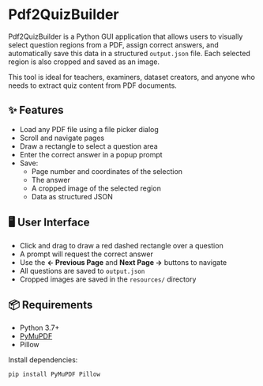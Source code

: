 # Pdf2QuizBuilder

Pdf2QuizBuilder is a Python GUI application that allows users to visually select question regions from a PDF, assign correct answers, and automatically save this data in a structured `output.json` file. Each selected region is also cropped and saved as an image.

This tool is ideal for teachers, examiners, dataset creators, and anyone who needs to extract quiz content from PDF documents.

## ✨ Features

- Load any PDF file using a file picker dialog
- Scroll and navigate pages
- Draw a rectangle to select a question area
- Enter the correct answer in a popup prompt
- Save:
  - Page number and coordinates of the selection
  - The answer
  - A cropped image of the selected region
  - Data as structured JSON

## 🖥️ User Interface

- Click and drag to draw a red dashed rectangle over a question
- A prompt will request the correct answer
- Use the **← Previous Page** and **Next Page →** buttons to navigate
- All questions are saved to `output.json`
- Cropped images are saved in the `resources/` directory

## 📦 Requirements

- Python 3.7+
- [PyMuPDF](https://pypi.org/project/PyMuPDF/)
- Pillow

Install dependencies:

```bash
pip install PyMuPDF Pillow
